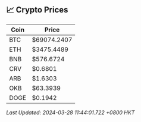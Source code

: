 ## 📈 Crypto Prices

| Coin | Price |
| ---- | ----- |
| BTC | $69074.2407 |
| ETH | $3475.4489 |
| BNB | $576.6724 |
| CRV | $0.6801 |
| ARB | $1.6303 |
| OKB | $63.3939 |
| DOGE | $0.1942 |

_Last Updated: 2024-03-28 11:44:01.722 +0800 HKT_